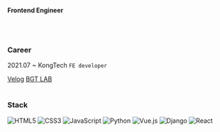 __Frontend Engineer__

<br /><br />
### Career
2021.07 ~ KongTech `FE developer`

<a href='https://velog.io/@hyunheal'>Velog</a>
<a href='https://d3kq1px22hh3hs.cloudfront.net'>BGT LAB</a>
<br /><br />

### Stack
<img alt="HTML5" src ="https://img.shields.io/badge/HTML5-E34F26.svg?&style=for-the-badge&logo=HTML5&logoColor=white"/> <img alt="CSS3" src ="https://img.shields.io/badge/CSS3-1572B6.svg?&style=for-the-badge&logo=CSS3&logoColor=white"/> <img alt="JavaScript" src ="https://img.shields.io/badge/JavaScript-F7DF1E.svg?&style=for-the-badge&logo=Javascript&logoColor=white"/>  <img alt="Python" src ="https://img.shields.io/badge/python-3776AB.svg?&style=for-the-badge&logo=Python&logoColor=white"/> <img alt="Vue.js" src ="https://img.shields.io/badge/Vue.js-4FC08D.svg?&style=for-the-badge&logo=Vue.js&logoColor=white"/> <img alt="Django" src ="https://img.shields.io/badge/Django-092E20.svg?&style=for-the-badge&logo=Django&logoColor=white"/> <img alt="React" src ="https://img.shields.io/badge/React-#61DAFB.svg?&style=for-the-badge&logo=React&logoColor=white"/> 
